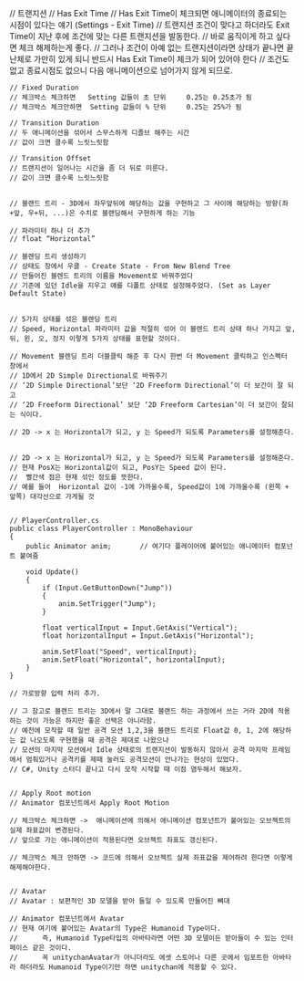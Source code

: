 // 트랜지션
    // Has Exit Time
    // Has Exit Time이 체크되면 애니메이터의 종료되는 시점이 있다는 얘기 (Settings - Exit Time)
    // 트랜지션 조건이 맞다고 하더라도 Exit Time이 지난 후에 조건에 맞는 다른 트랜지션을 발동한다.
    // 바로 움직이게 하고 싶다면 체크 해제하는게 좋다.
    // 그러나 조건이 아예 없는 트랜지션이라면 상태가 끝나면 끝난체로 가만히 있게 되니 반드시 Has Exit Time이 체크가 되어 있어야 한다
    // 조건도 없고 종료시점도 없으니 다음 애니메이션으로 넘어가지 않게 되므로.

    // Fixed Duration
    // 체크박스 체크하면   Setting 값들이 초 단위     0.25는 0.25초가 됨
    // 체크박스 체크안하면  Setting 값들이 % 단위     0.25는 25%가 됨
    
    // Transition Duration
    // 두 애니메이션을 섞어서 스무스하게 디졸브 해주는 시간
    // 값이 크면 클수록 느릿느릿함
    
    // Transition Offset
    // 트랜지션이 일어나는 시간을 좀 더 뒤로 미룬다.
    // 값이 크면 클수록 느릿느릿함

    
    // 블랜드 트리 - 3D에서 좌우앞뒤에 해당하는 값을 구현하고 그 사이에 해당하는 방향(좌+앞, 우+뒤, ...)은 수치로 블랜딩해서 구현하게 하는 기능
    
    // 파라미터 하나 더 추가
    // float “Horizontal”
    
    // 블렌딩 트리 생성하기
    // 상태도 창에서 우클 - Create State - From New Blend Tree
    // 만들어진 블렌드 트리의 이름을 Movement로 바꿔주었다
    // 기존에 있던 Idle을 지우고 얘를 디폴트 상태로 설정해주었다. (Set as Layer Default State)


    // 5가지 상태를 섞은 블렌딩 트리
    // Speed, Horizontal 파라미터 값을 적절히 섞어 이 블렌드 트리 상태 하나 가지고 앞, 뒤, 왼, 오, 정지 이렇게 5가지 상태를 표현할 것이다.
    
    // Movement 블렌딩 트리 더블클릭 해준 후 다시 한번 더 Movement 클릭하고 인스펙터 창에서
    // 1D에서 2D Simple Directional로 바꿔주기
    // ‘2D Simple Directional’보단 ‘2D Freeform Directional’이 더 보간이 잘 되고
    // ‘2D Freeform Directional’ 보단 ‘2D Freeform Cartesian’이 더 보간이 잘되는 식이다.

    // 2D -> x 는 Horizontal가 되고, y 는 Speed가 되도록 Parameters를 설정해준다.


    // 2D -> x 는 Horizontal가 되고, y 는 Speed가 되도록 Parameters를 설정해준다.
    // 현재 PosX는 Horizontal값이 되고, PosY는 Speed 값이 된다.
    //  빨간색 점은 현재 섞인 정도를 뜻한다.
    // 예를 들어  Horizontal 값이 -1에 가까울수록, Speed값이 1에 가까울수록 (왼쪽 + 앞쪽) 대각선으로 가게될 것
    
    
    // PlayerController.cs 
    public class PlayerController : MonoBehaviour
    {
        public Animator anim;       // 여기다 플레이어에 붙어있는 애니메이터 컴포넌트 붙여줌

        void Update()
        {
            if (Input.GetButtonDown("Jump"))
            {
                anim.SetTrigger("Jump");
            }

            float verticalInput = Input.GetAxis("Vertical");
            float horizontalInput = Input.GetAxis("Horizontal");

            anim.SetFloat("Speed", verticalInput);
            anim.SetFloat("Horizontal", horizontalInput);
        }
    }
    
    // 가로방향 입력 처리 추가.
    
    // 그 참고로 블랜드 트리는 3D에서 말 그대로 블랜드 하는 과정에서 쓰는 거라 2D에 적용하는 것이 가능은 하지만 좋은 선택은 아니라함.
    // 예전에 모작할 때 일반 공격 모션 1,2,3을 블랜드 트리로 Float값 0, 1, 2에 해당하는 값 나오도록 구현했을 때 공격은 제대로 나왔으나
    // 모션의 마지막 모션에서 Idle 상태로의 트랜지션이 발동하지 않아서 공격 마지막 프레임에서 멈춰있거나 공격키를 제때 눌러도 공격모션이 안나가는 현상이 있었다.
    // C#, Unity 스터디 끝나고 다시 모작 시작할 때 이점 염두해서 해보자.
    
    
    // Apply Root motion
    // Animator 컴포넌트에서 Apply Root Motion
    
    // 체크박스 체크하면 ->  애니메이션에 의해서 애니메이션 컴포넌트가 붙어있는 오브젝트의 실제 좌표값이 변경된다.
    // 앞으로 가는 애니메이션이 적용된다면 오브젝트 좌표도 갱신된다.

    // 체크박스 체크 안하면 -> 코드에 의해서 오브젝트 실제 좌표값을 제어하려 한다면 이렇게 해제해야한다.
    
    
    // Avatar
    // Avatar : 보편적인 3D 모델을 받아 들일 수 있도록 만들어진 뼈대
    
    // Animator 컴포넌트에서 Avatar
    // 현재 여기에 붙어있는 Avatar의 Type은 Humanoid Type이다.
    //      즉, Humanoid Type타입의 아바타라면 어떤 3D 모델이든 받아들이 수 있는 인터페이스 같은 것이다.
    //      꼭 unitychanAvatar가 아니더라도 에셋 스토어나 다른 곳에서 임포트한 아바타라 하더라도 Humanoid Type이기만 하면 unitychan에 적용할 수 있다.
